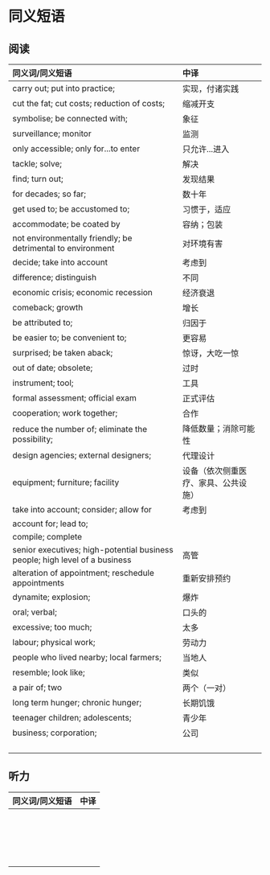 # 同义短语

## 阅读

|同义词/同义短语|中译|
|:-----|:-----|
|carry out; put into practice; |实现，付诸实践|
|cut the fat; cut costs; reduction of costs;|缩减开支|
|symbolise; be connected with;|象征|
|surveillance; monitor|监测|
|only accessible; only for...to enter|只允许...进入|
|tackle; solve;|解决|
|find; turn out;|发现结果|
|for decades; so far;|数十年|
|get used to; be accustomed to;|习惯于，适应|
|accommodate; be coated by|容纳；包装|
|not environmentally friendly; be detrimental to environment|对环境有害|
|decide; take into account|考虑到|
|difference; distinguish|不同|
|economic crisis; economic recession|经济衰退|
|comeback; growth|增长|
|be attributed to;|归因于|
|be easier to; be convenient to;|更容易|
|surprised; be taken aback;|惊讶，大吃一惊|
|out of date; obsolete;|过时|
|instrument; tool;|工具|
|formal assessment; official exam|正式评估|
|cooperation; work together;|合作|
|reduce the number of; eliminate the possibility;|降低数量；消除可能性|
|design agencies; external designers;|代理设计|
|equipment; furniture; facility|设备（依次侧重医疗、家具、公共设施）|
|take into account; consider; allow for|考虑到|
|account for; lead to;||
|compile; complete||
|senior executives; high-potential business people; high level of a business|高管|
|alteration of appointment; reschedule appointments|重新安排预约|
|dynamite; explosion;|爆炸|
|oral; verbal;|口头的|
|excessive; too much;|太多|
|labour; physical work;|劳动力|
|people who lived nearby; local farmers;|当地人|
|resemble; look like;|类似|
|a pair of; two|两个（一对）|
|long term hunger; chronic hunger;|长期饥饿|
|teenager children; adolescents;|青少年|
|business; corporation;|公司|
|||
|||
|||
|||



## 听力

| 同义词/同义短语 | 中译 |
| --------------- | ---- |
|                 |      |
|                 |      |
|                 |      |
|                 |      |
|                 |      |
|                 |      |
|                 |      |
|                 |      |
|                 |      |
|                 |      |
|                 |      |
|                 |      |
|                 |      |
|                 |      |
|                 |      |
|                 |      |
|                 |      |
|                 |      |
|                 |      |

